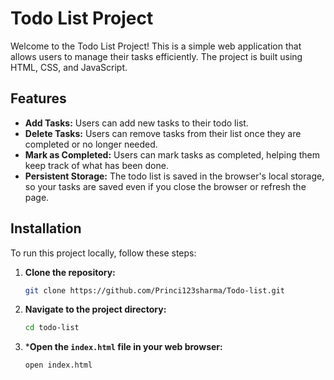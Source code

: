 # Todo List Project

Welcome to the Todo List Project! This is a simple web application that allows users to manage their tasks efficiently. The project is built using HTML, CSS, and JavaScript.

## Features

- **Add Tasks:** Users can add new tasks to their todo list.
- **Delete Tasks:** Users can remove tasks from their list once they are completed or no longer needed.
- **Mark as Completed:** Users can mark tasks as completed, helping them keep track of what has been done.
- **Persistent Storage:** The todo list is saved in the browser's local storage, so your tasks are saved even if you close the browser or refresh the page.

## Installation

To run this project locally, follow these steps:

1. **Clone the repository:**
   ```bash
   git clone https://github.com/Princi123sharma/Todo-list.git

2. **Navigate to the project directory:**
   ```bash
   cd todo-list

3. ***Open the `index.html` file in your web browser:**
   ```bash
   open index.html
